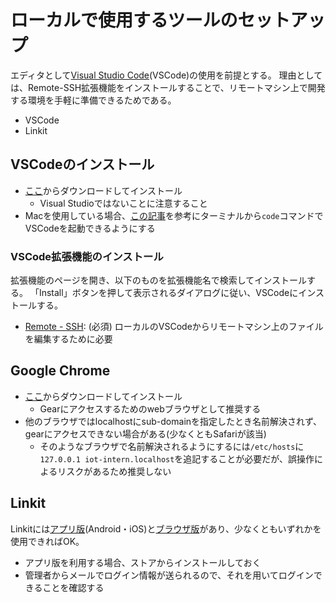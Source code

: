 # ローカルで使用するツールのセットアップ

エディタとして[Visual Studio Code](https://code.visualstudio.com/)(VSCode)の使用を前提とする。
理由としては、Remote-SSH拡張機能をインストールすることで、リモートマシン上で開発する環境を手軽に準備できるためである。

- VSCode
- Linkit

## VSCodeのインストール

- [ここ](https://code.visualstudio.com/)からダウンロードしてインストール
  - Visual Studioではないことに注意すること
- Macを使用している場合、[この記事](https://qiita.com/ayatokura/items/69c96306e3dee501e19b)を参考にターミナルから`code`コマンドでVSCodeを起動できるようにする

### VSCode拡張機能のインストール

拡張機能のページを開き、以下のものを拡張機能名で検索してインストールする。
「Install」ボタンを押して表示されるダイアログに従い、VSCodeにインストールする。

- [Remote - SSH](https://marketplace.visualstudio.com/items?itemName=ms-vscode-remote.remote-ssh): (必須) ローカルのVSCodeからリモートマシン上のファイルを編集するために必要

## Google Chrome

- [ここ](https://www.google.com/intl/ja_jp/chrome/)からダウンロードしてインストール
  - Gearにアクセスするためのwebブラウザとして推奨する
- 他のブラウザではlocalhostにsub-domainを指定したとき名前解決されず、gearにアクセスできない場合がある(少なくともSafariが該当)
  - そのようなブラウザで名前解決されるようにするには`/etc/hosts`に`127.0.0.1 iot-intern.localhost`を追記することが必要だが、誤操作によるリスクがあるため推奨しない

## Linkit

Linkitには[アプリ版](https://support.jin-soku.biz/support/solutions/articles/48001140891-linkit%E3%83%AD%E3%82%B0%E3%82%A4%E3%83%B3%E6%96%B9%E6%B3%95%EF%BC%88%E3%82%A2%E3%83%97%E3%83%AA%E7%89%88%EF%BC%89)(Android・iOS)と[ブラウザ版](https://support.jin-soku.biz/support/solutions/articles/48001140888-linkit%E3%83%AD%E3%82%B0%E3%82%A4%E3%83%B3%E6%96%B9%E6%B3%95)があり、少なくともいずれかを使用できればOK。
- アプリ版を利用する場合、ストアからインストールしておく
- 管理者からメールでログイン情報が送られるので、それを用いてログインできることを確認する
